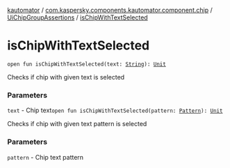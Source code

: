 [kautomator](../../index.md) / [com.kaspersky.components.kautomator.component.chip](../index.md) / [UiChipGroupAssertions](index.md) / [isChipWithTextSelected](./is-chip-with-text-selected.md)

# isChipWithTextSelected

`open fun isChipWithTextSelected(text: `[`String`](https://kotlinlang.org/api/latest/jvm/stdlib/kotlin/-string/index.html)`): `[`Unit`](https://kotlinlang.org/api/latest/jvm/stdlib/kotlin/-unit/index.html)

Checks if chip with given text is selected

### Parameters

`text` - Chip text`open fun isChipWithTextSelected(pattern: `[`Pattern`](https://developer.android.com/reference/java/util/regex/Pattern.html)`): `[`Unit`](https://kotlinlang.org/api/latest/jvm/stdlib/kotlin/-unit/index.html)

Checks if chip with given text pattern is selected

### Parameters

`pattern` - Chip text pattern